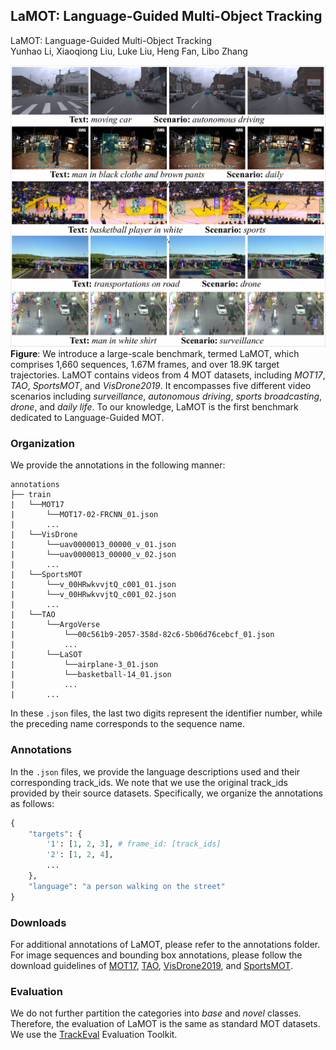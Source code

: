 ## LaMOT: Language-Guided Multi-Object Tracking
LaMOT: Language-Guided Multi-Object Tracking <br>
Yunhao Li, Xiaoqiong Liu, Luke Liu, Heng Fan, Libo Zhang <br>

![examples](assets/examples.png) <br>
**Figure**: We introduce a large-scale benchmark, termed LaMOT, which comprises 1,660 sequences, 1.67M frames, and over 18.9K target trajectories. LaMOT contains videos from 4 MOT datasets, including *MOT17*, *TAO*, *SportsMOT*, and *VisDrone2019*. It encompasses five different video scenarios including *surveillance*, *autonomous driving*, *sports broadcasting*, *drone*, and *daily life*. To our knowledge, LaMOT is the first benchmark dedicated to Language-Guided MOT.

### Organization
We provide the annotations in the following manner:
```text
annotations
├── train
|   └──MOT17
|       └──MOT17-02-FRCNN_01.json
|       ...
|   └──VisDrone
|       └──uav0000013_00000_v_01.json
|       └──uav0000013_00000_v_02.json
|       ...
|   └──SportsMOT
|       └──v_00HRwkvvjtQ_c001_01.json
|       └──v_00HRwkvvjtQ_c001_02.json
|       ...
|   └──TAO
|       └──ArgoVerse
|           └──00c561b9-2057-358d-82c6-5b06d76cebcf_01.json
|           ...
|       └──LaSOT
|           └──airplane-3_01.json
|           └──basketball-14_01.json
|           ...
|       ...
```
In these   ```.json``` files, the last two digits represent the identifier number, while the preceding name corresponds to the sequence name.

### Annotations
In the ```.json``` files, we provide the language descriptions used and their corresponding track_ids. We note that we use the original track_ids provided by their source datasets. Specifically, we organize the annotations as follows:
```python
{
    "targets": {
        '1': [1, 2, 3], # frame_id: [track_ids]
        '2': [1, 2, 4], 
        ...
    },
    "language": "a person walking on the street"
}
```

### Downloads
For additional annotations of LaMOT, please refer to the annotations folder. For image sequences and bounding box annotations, please follow the download guidelines of [MOT17](https://motchallenge.net/data/MOT17/), [TAO](https://github.com/TAO-Dataset/tao), [VisDrone2019](https://github.com/VisDrone/VisDrone-Dataset), and [SportsMOT](https://github.com/MCG-NJU/SportsMOT).

### Evaluation
We do not further partition the categories into *base* and *novel* classes. Therefore, the evaluation of LaMOT is the same as standard MOT datasets. We use the [TrackEval](https://github.com/JonathonLuiten/TrackEval) Evaluation Toolkit.
